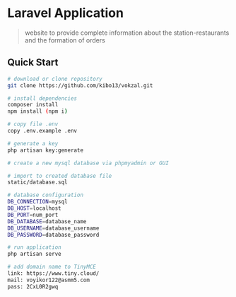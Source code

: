 # Laravel Application

> website to provide complete information about the station-restaurants and the formation of orders

## Quick Start

```bash
# download or clone repository
git clone https://github.com/kibo13/vokzal.git

# install dependencies
composer install
npm install (npm i)

# copy file .env
copy .env.example .env

# generate a key
php artisan key:generate

# create a new mysql database via phpmyadmin or GUI

# import to created database file
static/database.sql

# database configuration
DB_CONNECTION=mysql
DB_HOST=localhost
DB_PORT=num_port
DB_DATABASE=database_name
DB_USERNAME=database_username
DB_PASSWORD=database_password

# run application
php artisan serve

# add domain name to TinyMCE
link: https://www.tiny.cloud/
mail: voyikor122@asmm5.com
pass: 2CxL0R2gwq

```
